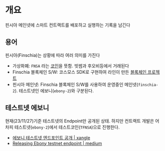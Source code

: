 # 개요

핀시아 메인넷에 스마트 컨트랙트를 배포하고 실행하는 기록을 남긴다

## 용어

핀시아(Finschia)는 상황에 따라 여러 의미를 가진다

* 가상화폐: `FNSA` 라는 [코인](https://coinmarketcap.com/currencies/finschia/)을 뜻함. 빗썸과 후오비등에서 거래된다
* Finschia 블록체인 S/W: 코스모스 SDK로 구현하여 라인이 만든 [블록체인 프로젝트](https://github.com/Finschia/finschia)
* 핀시아 메인넷: Finschia 블록체인 S/W를 사용하여 운영중인 메인넷(`finschia-2`). 테스트넷인 에보니(`ebony-2`)와 구분된다.

## 테스트넷 에보니

현재(23/11/27)기준 테스트넷의 Endpoint만 공개된 상태. 하지만 컨트랙트 개발은 어차피 테스트넷(`ebony-2`)에서  테스트코인(`TFNSA`)으로 진행한다.

* [에보니 테스트넷 엔드포인트 공개 | xangle](https://xangle.io/insight/events/655457f3fa9cf10a0c6279a5)
* [Releasing Ebony testnet endpoint | medium](https://medium.com/lineblockchain/en-kr-releasing-ebony-testnet-endpoint-7141d7ca9c9b)

